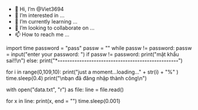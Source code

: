 - 👋 Hi, I’m @Viet3694
- 👀 I’m interested in ...
- 🌱 I’m currently learning ...
- 💞️ I’m looking to collaborate on ...
- 📫 How to reach me ...

<!---
Viet3694/Viet3694 is a ✨ special ✨ repository because its `README.md` (this file) appears on your GitHub profile.
You can click the Preview link to take a look at your changes.
--->

import time
password = "pass"
passw = ""
while passw != password:
    passw = input("enter your password: ")
    if passw != password:
        print("mật khẩu sai!!\n")
    else:
        print("****--------------------------------------------------***")

for i in range(0,109,10):
	print("just a moment...loading..." + str(i) + "%" )
	time.sleep(0.4)
print("\nbạn đã đăng nhập thành công\n")

with open("data.txt", "r") as file:
		line = file.read()

for x in line:
	print(x, end = "")
	time.sleep(0.001)
